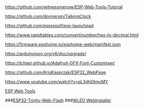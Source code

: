 https://github.com/witnessmenow/ESP-Web-Tools-Tutorial

https://github.com/donnersm/TalkingClock

https://github.com/espressif/esp-launchpad

https://www.rapidtables.com/convert/number/hex-to-decimal.html

https://firmware.esphome.io/esphome-web/manifest.json

https://arduinojson.org/v6/doc/upgrade/

https://tchapi.github.io/Adafruit-GFX-Font-Customiser/

https://github.com/KrisKasprzak/ESP32_WebPage

https://www.youtube.com/watch?v=pL3dhGtmcMY

[ESP Web Tools](https://unpkg.com/browse/esp-web-tools@9.3.0/)

###[ESP32-Trintiy-Web-Flash](https://github.com/witnessmenow/ESP32-Trintiy-Web-Flash)
###[WLED WebInstaller](https://github.com/Aircoookie/WLED-WebInstaller)

